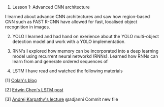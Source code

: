 1. Lesson 1: Advanced CNN architecture

I learned about advance CNN architectures and saw how region-based CNN such as FAST R-CNN have allowed for fast, localised object recognition in images.

2. YOLO
I learned and had hand on exerience about the YOLO multi-object detection model and work with a YOLO implementation.

3. RNN's
I explored how memory can be incorporated into a deep learning model using recurrent neural networkd (RNNs). Learned how RNNs can learn from and generate ordered sequences of

4. LSTM
I have read and watched the following materials

  [1] [Colah's blog](http://colah.github.io/posts/2015-08-Understanding-LSTMs/)
  
  [2] [Edwin Chen's LSTM post](http://blog.echen.me/2017/05/30/exploring-lstms/)
  
  [3] [Andrej Karpathy's lecture](https://www.youtube.com/watch?v=iX5V1WpxxkY)
@adjanni
Commit new file
